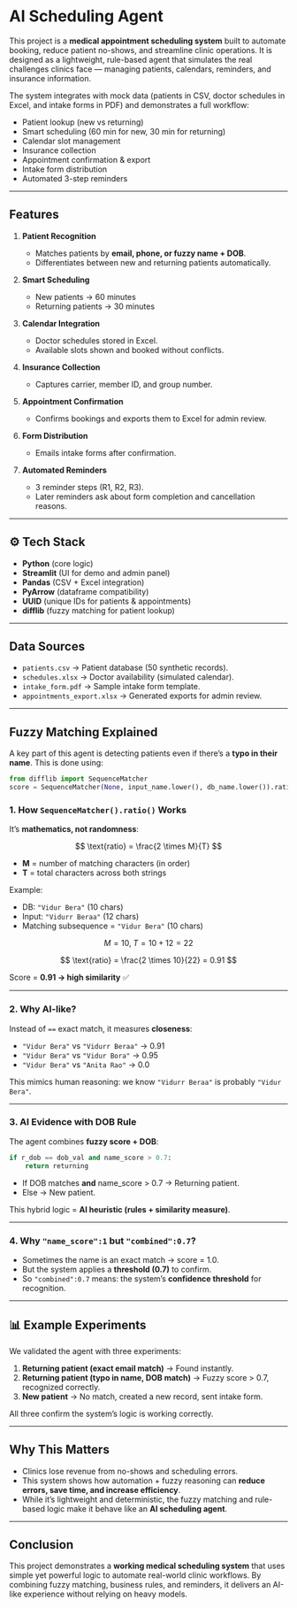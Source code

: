 # AI Scheduling Agent 

This project is a **medical appointment scheduling system** built to automate booking, reduce patient no-shows, and streamline clinic operations. It is designed as a lightweight, rule-based agent that simulates the real challenges clinics face — managing patients, calendars, reminders, and insurance information.

The system integrates with mock data (patients in CSV, doctor schedules in Excel, and intake forms in PDF) and demonstrates a full workflow:

* Patient lookup (new vs returning)
* Smart scheduling (60 min for new, 30 min for returning)
* Calendar slot management
* Insurance collection
* Appointment confirmation & export
* Intake form distribution
* Automated 3-step reminders

---

##  Features

1. **Patient Recognition**

   * Matches patients by **email, phone, or fuzzy name + DOB**.
   * Differentiates between new and returning patients automatically.

2. **Smart Scheduling**

   * New patients → 60 minutes
   * Returning patients → 30 minutes

3. **Calendar Integration**

   * Doctor schedules stored in Excel.
   * Available slots shown and booked without conflicts.

4. **Insurance Collection**

   * Captures carrier, member ID, and group number.

5. **Appointment Confirmation**

   * Confirms bookings and exports them to Excel for admin review.

6. **Form Distribution**

   * Emails intake forms after confirmation.

7. **Automated Reminders**

   * 3 reminder steps (R1, R2, R3).
   * Later reminders ask about form completion and cancellation reasons.

---

## ⚙️ Tech Stack

* **Python** (core logic)
* **Streamlit** (UI for demo and admin panel)
* **Pandas** (CSV + Excel integration)
* **PyArrow** (dataframe compatibility)
* **UUID** (unique IDs for patients & appointments)
* **difflib** (fuzzy matching for patient lookup)

---

## Data Sources

* `patients.csv` → Patient database (50 synthetic records).
* `schedules.xlsx` → Doctor availability (simulated calendar).
* `intake_form.pdf` → Sample intake form template.
* `appointments_export.xlsx` → Generated exports for admin review.

---

## Fuzzy Matching Explained

A key part of this agent is detecting patients even if there’s a **typo in their name**. This is done using:

```python
from difflib import SequenceMatcher
score = SequenceMatcher(None, input_name.lower(), db_name.lower()).ratio()
```

### 1. How `SequenceMatcher().ratio()` Works

It’s **mathematics, not randomness**:

$$
\text{ratio} = \frac{2 \times M}{T}
$$

* **M** = number of matching characters (in order)
* **T** = total characters across both strings

Example:

* DB: `"Vidur Bera"` (10 chars)
* Input: `"Vidurr Beraa"` (12 chars)
* Matching subsequence = `"Vidur Bera"` (10 chars)

$$
M = 10, \; T = 10 + 12 = 22
$$

$$
\text{ratio} = \frac{2 \times 10}{22} = 0.91
$$

Score = **0.91 → high similarity** ✅

---

### 2. Why AI-like?

Instead of `==` exact match, it measures **closeness**:

* `"Vidur Bera"` vs `"Vidurr Beraa"` → 0.91
* `"Vidur Bera"` vs `"Vidur Bora"` → 0.95
* `"Vidur Bera"` vs `"Anita Rao"` → 0.0

This mimics human reasoning: we know `"Vidurr Beraa"` is probably `"Vidur Bera"`.

---

### 3. AI Evidence with DOB Rule

The agent combines **fuzzy score + DOB**:

```python
if r_dob == dob_val and name_score > 0.7:
    return returning
```

* If DOB matches **and** name\_score > 0.7 → Returning patient.
* Else → New patient.

This hybrid logic = **AI heuristic (rules + similarity measure)**.

---

### 4. Why `"name_score":1` but `"combined":0.7`?

* Sometimes the name is an exact match → score = 1.0.
* But the system applies a **threshold (0.7)** to confirm.
* So `"combined":0.7` means: the system’s **confidence threshold** for recognition.

---

## 📊 Example Experiments

We validated the agent with three experiments:

1. **Returning patient (exact email match)** → Found instantly.
2. **Returning patient (typo in name, DOB match)** → Fuzzy score > 0.7, recognized correctly.
3. **New patient** → No match, created a new record, sent intake form.

All three confirm the system’s logic is working correctly.

---

## Why This Matters

* Clinics lose revenue from no-shows and scheduling errors.
* This system shows how automation + fuzzy reasoning can **reduce errors, save time, and increase efficiency**.
* While it’s lightweight and deterministic, the fuzzy matching and rule-based logic make it behave like an **AI scheduling agent**.

---

## Conclusion

This project demonstrates a **working medical scheduling system** that uses simple yet powerful logic to automate real-world clinic workflows. By combining fuzzy matching, business rules, and reminders, it delivers an AI-like experience without relying on heavy models.
